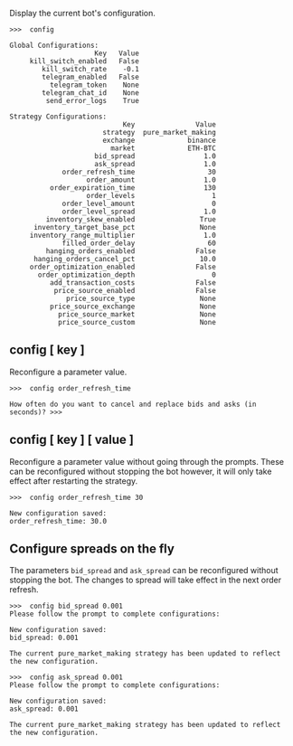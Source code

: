
Display the current bot's configuration.

```
>>>  config

Global Configurations:
                     Key   Value
     kill_switch_enabled   False
        kill_switch_rate    -0.1
        telegram_enabled   False
          telegram_token    None
        telegram_chat_id    None
         send_error_logs    True

Strategy Configurations:
                            Key               Value
                       strategy  pure_market_making
                       exchange             binance
                         market             ETH-BTC
                     bid_spread                 1.0
                     ask_spread                 1.0
             order_refresh_time                  30
                   order_amount                 1.0
          order_expiration_time                 130
                   order_levels                   1
             order_level_amount                   0
             order_level_spread                 1.0
         inventory_skew_enabled                True
      inventory_target_base_pct                None
     inventory_range_multiplier                 1.0
             filled_order_delay                  60
         hanging_orders_enabled               False
      hanging_orders_cancel_pct                10.0
     order_optimization_enabled               False
       order_optimization_depth                   0
          add_transaction_costs               False
           price_source_enabled               False
              price_source_type                None
          price_source_exchange                None
            price_source_market                None
            price_source_custom                None
```

## config [ key ]

Reconfigure a parameter value.

```
>>>  config order_refresh_time

How often do you want to cancel and replace bids and asks (in seconds)? >>>
```

## config [ key ] [ value ]

Reconfigure a parameter value without going through the prompts. These can be reconfigured without stopping the bot however, it will only take effect after restarting the strategy.

```
>>>  config order_refresh_time 30

New configuration saved:
order_refresh_time: 30.0
```

## Configure spreads on the fly

The parameters `bid_spread` and `ask_spread` can be reconfigured without stopping the bot. The changes to spread will take effect in the next order refresh.

```
>>>  config bid_spread 0.001
Please follow the prompt to complete configurations:

New configuration saved:
bid_spread: 0.001

The current pure_market_making strategy has been updated to reflect the new configuration.

>>>  config ask_spread 0.001
Please follow the prompt to complete configurations:

New configuration saved:
ask_spread: 0.001

The current pure_market_making strategy has been updated to reflect the new configuration.
```